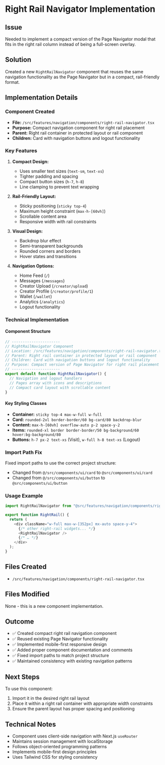 # Right Rail Navigator Implementation

## Issue
Needed to implement a compact version of the Page Navigator modal that fits in the right rail column instead of being a full-screen overlay.

## Solution
Created a new `RightRailNavigator` component that reuses the same navigation functionality as the Page Navigator but in a compact, rail-friendly format.

## Implementation Details

### Component Created
- **File:** `/src/features/navigation/components/right-rail-navigator.tsx`
- **Purpose:** Compact navigation component for right rail placement
- **Parent:** Right rail container in protected layout or rail component
- **Children:** Card with navigation buttons and logout functionality

### Key Features
1. **Compact Design:**
   - Uses smaller text sizes (`text-sm`, `text-xs`)
   - Tighter padding and spacing
   - Compact button sizes (`h-7`, `h-8`)
   - Line clamping to prevent text wrapping

2. **Rail-Friendly Layout:**
   - Sticky positioning (`sticky top-4`)
   - Maximum height constraint (`max-h-[60vh]`)
   - Scrollable content area
   - Responsive width with rail constraints

3. **Visual Design:**
   - Backdrop blur effect
   - Semi-transparent backgrounds
   - Rounded corners and borders
   - Hover states and transitions

4. **Navigation Options:**
   - Home Feed (`/`)
   - Messages (`/messages`)
   - Creator Upload (`/creator/upload`)
   - Creator Profile (`/creator/profile/1`)
   - Wallet (`/wallet`)
   - Analytics (`/analytics`)
   - Logout functionality

### Technical Implementation

#### Component Structure
```typescript
// ----------------------
// RightRailNavigator Component
// Location: /src/features/navigation/components/right-rail-navigator.tsx
// Parent: Right rail container in protected layout or rail component
// Children: Card with navigation buttons and logout functionality
// Purpose: Compact version of Page Navigator for right rail placement
// ----------------------
export default function RightRailNavigator() {
  // Navigation and logout handlers
  // Pages array with icons and descriptions
  // Compact card layout with scrollable content
}
```

#### Key Styling Classes
- **Container:** `sticky top-4 max-w-full w-full`
- **Card:** `rounded-2xl border-border/60 bg-card/80 backdrop-blur`
- **Content:** `max-h-[60vh] overflow-auto p-2 space-y-2`
- **Items:** `rounded-xl border border-border/50 bg-background/60 hover:bg-background/80`
- **Buttons:** `h-7 px-2 text-xs` (Visit), `w-full h-8 text-xs` (Logout)

### Import Path Fix
Fixed import paths to use the correct project structure:
- Changed from `@/src/components/ui/card` to `@src/components/ui/card`
- Changed from `@/src/components/ui/button` to `@src/components/ui/button`

### Usage Example
```typescript
import RightRailNavigator from "@src/features/navigation/components/right-rail-navigator";

export function RightRail() {
  return (
    <div className="w-full max-w-[352px] mx-auto space-y-4">
      {/* other right-rail widgets... */}
      <RightRailNavigator />
      {/* … */}
    </div>
  );
}
```

## Files Created
- `/src/features/navigation/components/right-rail-navigator.tsx`

## Files Modified
None - this is a new component implementation.

## Outcome
- ✅ Created compact right rail navigation component
- ✅ Reused existing Page Navigator functionality
- ✅ Implemented mobile-first responsive design
- ✅ Added proper component documentation and comments
- ✅ Fixed import paths to match project structure
- ✅ Maintained consistency with existing navigation patterns

## Next Steps
To use this component:
1. Import it in the desired right rail layout
2. Place it within a right rail container with appropriate width constraints
3. Ensure the parent layout has proper spacing and positioning

## Technical Notes
- Component uses client-side navigation with Next.js `useRouter`
- Maintains session management with localStorage
- Follows object-oriented programming patterns
- Implements mobile-first design principles
- Uses Tailwind CSS for styling consistency
